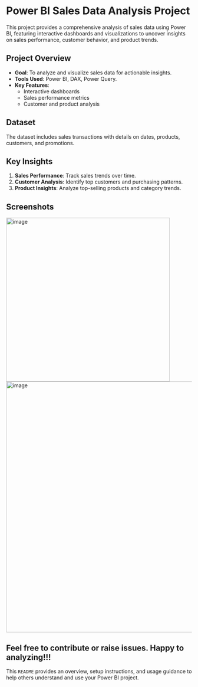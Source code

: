 # Power BI Sales Data Analysis Project

This project provides a comprehensive analysis of sales data using Power BI, featuring interactive dashboards and visualizations to uncover insights on sales performance, customer behavior, and product trends.

## Project Overview
- **Goal**: To analyze and visualize sales data for actionable insights.
- **Tools Used**: Power BI, DAX, Power Query.
- **Key Features**:
  - Interactive dashboards
  - Sales performance metrics
  - Customer and product analysis

## Dataset
The dataset includes sales transactions with details on dates, products, customers, and promotions.

## Key Insights
1. **Sales Performance**: Track sales trends over time.
2. **Customer Analysis**: Identify top customers and purchasing patterns.
3. **Product Insights**: Analyze top-selling products and category trends.

## Screenshots
<img width="444" alt="image" src="https://github.com/user-attachments/assets/7a1ca83e-4816-417d-bdba-d394d502b4ba">

<img width="680" alt="image" src="https://github.com/user-attachments/assets/d5992e25-4e80-4918-ba29-51d1b7e2ef4f">

## Feel free to contribute or raise issues. Happy to analyzing!!!

This `README` provides an overview, setup instructions, and usage guidance to help others understand and use your Power BI project.




